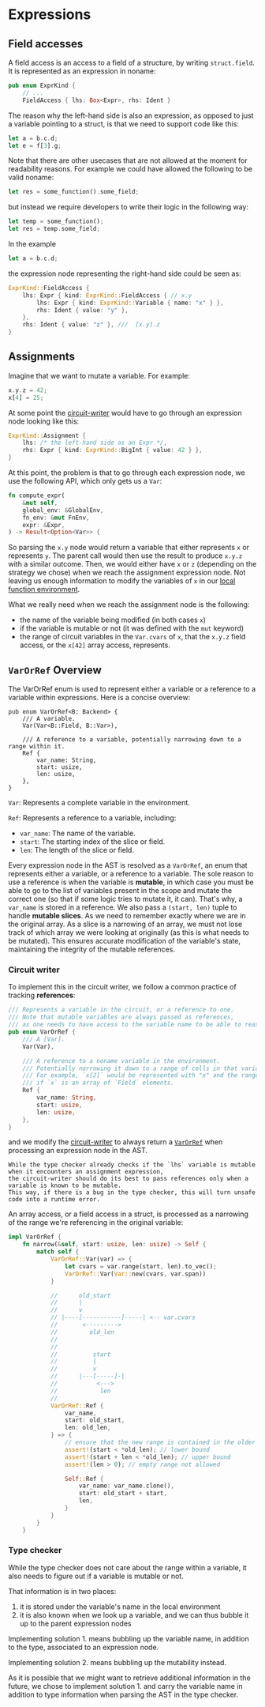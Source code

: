 # Expressions

## Field accesses

A field access is an access to a field of a structure, by writing `struct.field`.
It is represented as an expression in noname:

```rust
pub enum ExprKind {
    // ...
    FieldAccess { lhs: Box<Expr>, rhs: Ident }
```

The reason why the left-hand side is also an expression, as opposed to just a variable pointing to a struct, is that we need to support code like this:

```rust
let a = b.c.d;
let e = f[3].g;
```

Note that there are other usecases that are not allowed at the moment for readability reasons.
For example we could have allowed the following to be valid noname:

```rust
let res = some_function().some_field;
```

but instead we require developers to write their logic in the following way:

```rust
let temp = some_function();
let res = temp.some_field;
```

In the example

```rust
let a = b.c.d;
```

the expression node representing the right-hand side could be seen as:

```rust
ExprKind::FieldAccess {
    lhs: Expr { kind: ExprKind::FieldAccess { // x.y
        lhs: Expr { kind: ExprKind::Variable { name: "x" } },
        rhs: Ident { value: "y" },
    },
    rhs: Ident { value: "z" }, ///  [x.y].z
}
```

## Assignments

Imagine that we want to mutate a variable. 
For example:

```rust
x.y.z = 42;
x[4] = 25;
```

At some point the [circuit-writer]() would have to go through an expression node looking like this:

```rust
ExprKind::Assignment {
    lhs: /* the left-hand side as an Expr */,
    rhs: Expr { kind: ExprKind::BigInt { value: 42 } },
}
```

At this point, the problem is that to go through each expression node, we use the following API, which only gets us a `Var`:

```rust
fn compute_expr(
    &mut self,
    global_env: &GlobalEnv,
    fn_env: &mut FnEnv,
    expr: &Expr,
) -> Result<Option<Var>> {
```

So parsing the `x.y` node would return a variable that either represents `x` or represents `y`.
The parent call would then use the result to produce `x.y.z` with a similar outcome.
Then, we would either have `x` or `z` (depending on the strategy we chose) when we reach the assignment expression node.
Not leaving us enough information to modify the variables of `x` in our [local function environment]().

What we really need when we reach the assignment node is the following:

- the name of the variable being modified (in both cases `x`)
- if the variable is mutable or not (it was defined with the `mut` keyword)
- the range of circuit variables in the `Var.cvars` of `x`, that the `x.y.z` field access, or the `x[42]` array access, represents.

## `VarOrRef` Overview

The VarOrRef enum is used to represent either a variable or a reference to a variable within expressions. 
Here is a concise overview:
```
pub enum VarOrRef<B: Backend> {
    /// A variable.
    Var(Var<B::Field, B::Var>),

    /// A reference to a variable, potentially narrowing down to a range within it.
    Ref {
        var_name: String,
        start: usize,
        len: usize,
    },
}
```

`Var`: Represents a complete variable in the environment.

`Ref`: Represents a reference to a variable, including:

- `var_name`: The name of the variable.
- `start`: The starting index of the slice or field.
- `len`: The length of the slice or field.

Every expression node in the AST is resolved as a `VarOrRef`, an enum that represents either a variable, or a reference to a variable.  The sole reason to use a reference is when the variable is **mutable**, in which case you must be able to go to the list of variables present in the scope and mutate the correct one (so that if some logic tries to mutate it, it can). That's why, a `var_name` is stored in a reference. We also pass a `(start, len)` tuple to handle **mutable slices**. As we need to remember exactly where we are in the original array. As a slice is a narrowing of an array, we must not lose track of which array we were looking at originally (as this is what needs to be mutated). This ensures accurate modification of the variable's state, maintaining the integrity of the mutable references.

### Circuit writer

To implement this in the circuit writer, we follow a common practice of tracking **references**:

```rust
/// Represents a variable in the circuit, or a reference to one.
/// Note that mutable variables are always passed as references,
/// as one needs to have access to the variable name to be able to reassign it in the environment.
pub enum VarOrRef {
    /// A [Var].
    Var(Var),

    /// A reference to a noname variable in the environment.
    /// Potentially narrowing it down to a range of cells in that variable.
    /// For example, `x[2]` would be represented with "x" and the range `(2, 1)`,
    /// if `x` is an array of `Field` elements.
    Ref {
        var_name: String,
        start: usize,
        len: usize,
    },
}
```

and we modify the [circuit-writer]() to always return a [`VarOrRef`]() when processing an expression node in the AST.

```admonish
While the type checker already checks if the `lhs` variable is mutable when it encounters an assignment expression,
the circuit-writer should do its best to pass references only when a variable is known to be mutable.
This way, if there is a bug in the type checker, this will turn unsafe code into a runtime error.
```

An array access, or a field access in a struct, is processed as a narrowing of the range we're referencing in the original variable:

```rust
impl VarOrRef {
    fn narrow(&self, start: usize, len: usize) -> Self {
        match self {
            VarOrRef::Var(var) => {
                let cvars = var.range(start, len).to_vec();
                VarOrRef::Var(Var::new(cvars, var.span))
            }

            //      old_start
            //      |
            //      v
            // |----[-----------]-----| <-- var.cvars
            //       <--------->
            //         old_len
            //
            //
            //          start
            //          |
            //          v
            //      |---[-----]-|
            //           <--->
            //            len
            //
            VarOrRef::Ref {
                var_name,
                start: old_start,
                len: old_len,
            } => {
                // ensure that the new range is contained in the older range
                assert!(start < *old_len); // lower bound
                assert!(start + len < *old_len); // upper bound
                assert!(len > 0); // empty range not allowed

                Self::Ref {
                    var_name: var_name.clone(),
                    start: old_start + start,
                    len,
                }
            }
        }
    }
```

### Type checker

While the type checker does not care about the range within a variable, it also needs to figure out if a variable is mutable or not.

That information is in two places:

1. it is stored under the variable's name in the local environment
2. it is also known when we look up a variable, and we can thus bubble it up to the parent expression nodes

Implementing solution 1. means bubbling up the variable name, in addition to the type, associated to an expression node.

Implementing solution 2. means bubbling up the mutability instead.

As it is possible that we might want to retrieve additional information in the future, we chose to implement solution 1. and carry the variable name in addition to type information when parsing the AST in the type checker.

